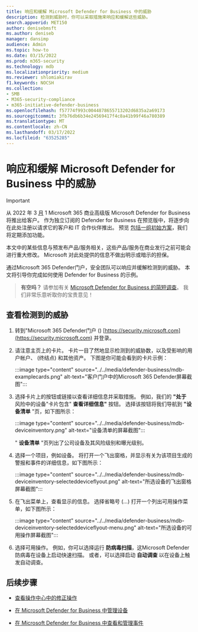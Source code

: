 ```yaml
---
title: 响应和缓解 Microsoft Defender for Business 中的威胁
description: 检测到威胁时，你可以采取措施来响应和缓解这些威胁。
search.appverid: MET150
author: denisebmsft
ms.author: deniseb
manager: dansimp
audience: Admin
ms.topic: how-to
ms.date: 03/15/2022
ms.prod: m365-security
ms.technology: mdb
ms.localizationpriority: medium
ms.reviewer: shlomiakirav
f1.keywords: NOCSH
ms.collection:
- SMB
- M365-security-compliance
- m365-initiative-defender-business
ms.openlocfilehash: f57774f993c0044878655713202d6835a2a69173
ms.sourcegitcommit: 3fb76db6b34e24569417f4c8a41b99f46a780389
ms.translationtype: MT
ms.contentlocale: zh-CN
ms.lasthandoff: 03/17/2022
ms.locfileid: "63525285"
---
```

# <a name="respond-to-and-mitigate-threats-in-microsoft-defender-for-business"></a>响应和缓解 Microsoft Defender for Business 中的威胁

> [!IMPORTANT]
> 从 2022 年 3 [月](../../business-premium/index.md) 1 Microsoft 365 商业高级版 Microsoft Defender for Business 将推出给客户。 作为独立订阅的 Defender for Business 在预览版中，将逐步向在此处注册以请求它的客户和 IT 合作伙伴[](https://aka.ms/mdb-preview)推出。 预览 [包括一组初始方案](mdb-tutorials.md#try-these-preview-scenarios)，我们将定期添加功能。
> 
> 本文中的某些信息与预发布产品/服务相关，这些产品/服务在商业发行之前可能会进行重大修改。 Microsoft 对此处提供的信息不做出明示或暗示的担保。 

通过Microsoft 365 Defender门户，安全团队可以响应并缓解检测到的威胁。 本文将引导你完成如何使用 Defender for Business 的示例。

>
> **有空吗？**
> 请参加有关 <a href="https://microsoft.qualtrics.com/jfe/form/SV_0JPjTPHGEWTQr4y" target="_blank">Microsoft Defender for Business 的简短调查</a>。 我们非常乐意听取你的宝贵意见！
>

## <a name="view-detected-threats"></a>查看检测到的威胁

1. 转到"Microsoft 365 Defender门户 () [https://security.microsoft.com](https://security.microsoft.com) 并登录。

2. 请注意主页上的卡片。 卡片一目了然地显示检测到的威胁数，以及受影响的用户帐户、 (终结点) 和其他资产。 下图是你可能会看到的卡片示例：

   :::image type="content" source="../../media/defender-business/mdb-examplecards.png" alt-text="客户门户中的Microsoft 365 Defender屏幕截图":::

3. 选择卡片上的按钮或链接以查看详细信息并采取措施。 例如，我们的 **"处于** 风险中的设备"卡片包含" **查看详细信息"** 按钮。 选择该按钮将我们导航到 **"设备清单** "页，如下图所示：

   :::image type="content" source="../../media/defender-business/mdb-deviceinventory.png" alt-text="设备清单的屏幕截图":::

   " **设备清单** "页列出了公司设备及其风险级别和曝光级别。

4. 选择一个项目，例如设备。 将打开一个飞出窗格，并显示有关为该项目生成的警报和事件的详细信息，如下图所示：  

   :::image type="content" source="../../media/defender-business/mdb-deviceinventory-selecteddeviceflyout.png" alt-text="所选设备的飞出窗格屏幕截图":::

5. 在飞出菜单上，查看显示的信息。 选择省略号 (...) 打开一个列出可用操作菜单，如下图所示： 

   :::image type="content" source="../../media/defender-business/mdb-deviceinventory-selecteddeviceflyout-menu.png" alt-text="所选设备的可用操作屏幕截图":::

6. 选择可用操作。 例如，你可以选择运行 **防病毒扫描**，这Microsoft Defender 防病毒在设备上启动快速扫描。 或者，可以选择启动 **自动调查** 以在设备上触发自动调查。

## <a name="next-steps"></a>后续步骤

- [查看操作中心中的修正操作](mdb-review-remediation-actions.md)

- [在 Microsoft Defender for Business 中管理设备](mdb-manage-devices.md)

- [在 Microsoft Defender for Business 中查看和管理事件](mdb-view-manage-incidents.md)